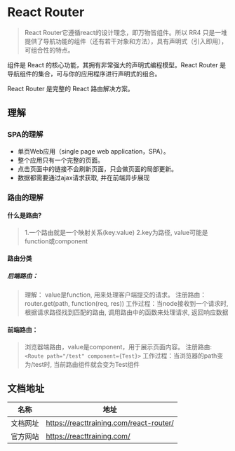 # React Router 
> React Router它遵循react的设计理念，即万物皆组件。所以 RR4 只是一堆 提供了导航功能的组件（还有若干对象和方法），具有声明式（引入即用），可组合性的特点。

组件是 React 的核心功能，其拥有非常强大的声明式编程模型。React Router 是导航组件的集合，可与你的应用程序进行声明式的组合。

React Router 是完整的 React 路由解决方案。
## 理解
### SPA的理解
- 单页Web应用（single page web application，SPA）。
- 整个应用只有一个完整的页面。
- 点击页面中的链接不会刷新页面，只会做页面的局部更新。
- 数据都需要通过ajax请求获取, 并在前端异步展现
### 路由的理解
#### 什么是路由?
> 1.一个路由就是一个映射关系(key:value)
> 2.key为路径, value可能是function或component
#### 路由分类
##### 后端路由：
> 理解： value是function, 用来处理客户端提交的请求。
> 注册路由： router.get(path, function(req, res))
> 工作过程：当node接收到一个请求时, 根据请求路径找到匹配的路由, 调用路由中的函数来处理请求, 返回响应数据
#### 前端路由：
> 浏览器端路由，value是component，用于展示页面内容。
> 注册路由: `<Route path="/test" component={Test}>`
> 工作过程：当浏览器的path变为/test时, 当前路由组件就会变为Test组件
## 文档地址
名称 | 地址
---------|-------------
文档网址  | <a href="https://reacttraining.com/react-router/" target="\_blank">https://reacttraining.com/react-router/</a>
官方网站 | <a href="https://reacttraining.com/" target="\_blank">https://reacttraining.com/</a>
